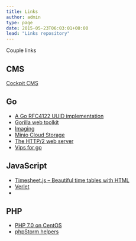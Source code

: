 ```yaml
---
title: Links
author: admin
type: page
date: 2015-05-23T06:03:01+00:00
lead: "Links repository"
---
```

Couple links
<!--more-->
        
## CMS
      
[Cockpit CMS](http://getcockpit.com)
    
## Go
*   [A Go RFC4122 UUID implementation](https://github.com/twinj/uuid)
*   [Gorilla web toolkit](http://www.gorillatoolkit.org/pkg/mux)
*   [Imaging](https://github.com/disintegration/imaging)
*   [Minio Cloud Storage](https://www.minio.io/)
*   [The HTTP/2 web server](https://caddyserver.com)
*   [Vips for go](https://github.com/DAddYE/vips)
  
## JavaScript
    
*   [Timesheet.js – Beautiful time tables with HTML](http://sbstjn.github.io/timesheet.js/)
*   [Verlet](http://subprotocol.com/system/introducing-verlet-js.html)
*   
  
## PHP
    
* [PHP 7.0 on CentOS](https://webtatic.com/packages/php70/)
* [phpStorm helpers](https://github.com/topdown/phpStorm-CC-Helpers)
  